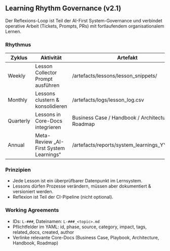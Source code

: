 ## Learning Rhythm Governance (v2.1)

Der Reflexions-Loop ist Teil der AI-First System-Governance und verbindet operative Arbeit (Tickets, Prompts, PRs) mit fortlaufendem organisationalem Lernen.

### Rhythmus

| Zyklus    | Aktivität                                   | Artefakt                                        | Verantwortlich |
|-----------|---------------------------------------------|--------------------------------------------------|----------------|
| Weekly    | Lesson Collector Prompt ausführen           | /artefacts/lessons/lesson_snippets/              | Operator       |
| Monthly   | Lessons clustern & konsolidieren            | /artefacts/logs/lesson_log.csv                   | Steward        |
| Quarterly | Lessons in Core-Docs integrieren            | Business Case / Handbook / Architecture / Roadmap| Owner          |
| Annual    | Meta-Review „AI-First System Learnings“     | /artefacts/reports/system_learnings_YYYY.md      | Governance     |

### Prinzipien
- Jede Lesson ist ein überprüfbarer Datenpunkt im Lernsystem.
- Lessons dürfen Prozesse verändern, müssen aber dokumentiert & versioniert werden.
- Reflexion ist Teil der CI-Pipeline (nicht optional).

### Working Agreements
- IDs: `L-###`, Dateinamen: `L-###_<topic>.md`
- Pflichtfelder im YAML: id, phase, source, category, impact, tags, related_docs, created, author
- Verlinke relevante Core-Docs (Business Case, Playbook, Architecture, Handbook, Roadmap)
